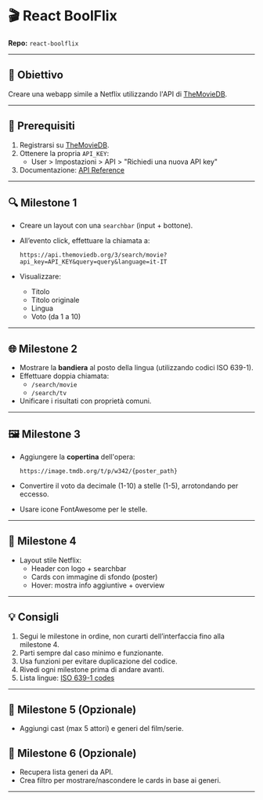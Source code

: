 # 🎬 React BoolFlix

**Repo:** `react-boolflix`

---

## 📝 Obiettivo

Creare una webapp simile a Netflix utilizzando l'API di [TheMovieDB](https://www.themoviedb.org).

---

## 🔑 Prerequisiti

1. Registrarsi su [TheMovieDB](https://www.themoviedb.org).
2. Ottenere la propria `API_KEY`:
   - User > Impostazioni > API > "Richiedi una nuova API key"
3. Documentazione: [API Reference](https://developers.themoviedb.org/3)

---

## 🔍 Milestone 1

- Creare un layout con una `searchbar` (input + bottone).
- All’evento click, effettuare la chiamata a:

  ```
  https://api.themoviedb.org/3/search/movie?api_key=API_KEY&query=query&language=it-IT
  ```

- Visualizzare:
  - Titolo
  - Titolo originale
  - Lingua
  - Voto (da 1 a 10)

---

## 🌐 Milestone 2

- Mostrare la **bandiera** al posto della lingua (utilizzando codici ISO 639-1).
- Effettuare doppia chiamata:
  - `/search/movie`
  - `/search/tv`
- Unificare i risultati con proprietà comuni.

---

## 🖼️ Milestone 3

- Aggiungere la **copertina** dell'opera:

  ```
  https://image.tmdb.org/t/p/w342/{poster_path}
  ```

- Convertire il voto da decimale (1-10) a stelle (1-5), arrotondando per eccesso.
- Usare icone FontAwesome per le stelle.

---

## 🧱 Milestone 4

- Layout stile Netflix:
  - Header con logo + searchbar
  - Cards con immagine di sfondo (poster)
  - Hover: mostra info aggiuntive + overview

---

## 💡 Consigli

1. Segui le milestone in ordine, non curarti dell’interfaccia fino alla milestone 4.
2. Parti sempre dal caso minimo e funzionante.
3. Usa funzioni per evitare duplicazione del codice.
4. Rivedi ogni milestone prima di andare avanti.
5. Lista lingue: [ISO 639-1 codes](https://en.wikipedia.org/wiki/List_of_ISO_639-1_codes)

---

## 🧪 Milestone 5 (Opzionale)

- Aggiungi cast (max 5 attori) e generi del film/serie.

## 🧪 Milestone 6 (Opzionale)

- Recupera lista generi da API.
- Crea filtro per mostrare/nascondere le cards in base ai generi.

---
